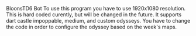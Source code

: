 BloonsTD6 Bot
To use this program you have to use 1920x1080 resolution. This is hard coded curently, but will be changed in the future. It supports dart castle impoppable, medium, and custom odysseys. You have to change the code in order to configure the odyssey based on the week's maps. 
